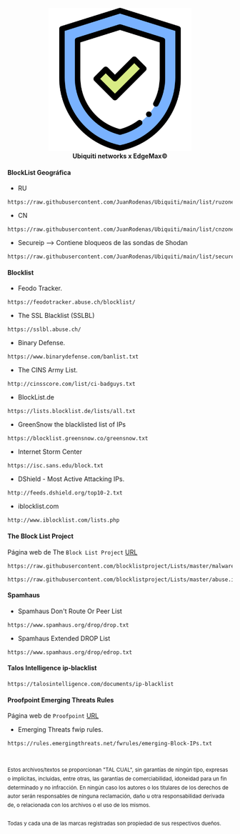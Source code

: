 <p align="center">
    <a href="https://www.ui.com/">
        <img src="https://github.com/JuanRodenas/Ubiquiti/blob/main/files/shield.png" alt="UbiquitiXEdgeMax" width="320"/>
    </a>
    <br>
    <strong>Ubiquiti networks x EdgeMax©</strong>
</p>
<!-- markdownlint-enable MD033 -->

#### BlockList Geográfica
- RU
~~~
https://raw.githubusercontent.com/JuanRodenas/Ubiquiti/main/list/ruzone.raw
~~~

- CN
~~~
https://raw.githubusercontent.com/JuanRodenas/Ubiquiti/main/list/cnzone.raw
~~~

- Secureip --> Contiene bloqueos de las sondas de Shodan
~~~
https://raw.githubusercontent.com/JuanRodenas/Ubiquiti/main/list/secureip.raw
~~~

#### Blocklist
- Feodo Tracker.
~~~
https://feodotracker.abuse.ch/blocklist/
~~~

- The SSL Blacklist (SSLBL)
~~~
https://sslbl.abuse.ch/
~~~

- Binary Defense.
~~~
https://www.binarydefense.com/banlist.txt
~~~

- The CINS Army List.
~~~
http://cinsscore.com/list/ci-badguys.txt
~~~

- BlockList.de
~~~
https://lists.blocklist.de/lists/all.txt
~~~

- GreenSnow the blacklisted list of IPs
~~~
https://blocklist.greensnow.co/greensnow.txt
~~~

- Internet Storm Center
~~~
https://isc.sans.edu/block.txt
~~~

- DShield - Most Active Attacking IPs.
~~~
http://feeds.dshield.org/top10-2.txt
~~~

- iblocklist.com
~~~
http://www.iblocklist.com/lists.php
~~~

#### The Block List Project
Página web de The `Block List Project` [URL](https://github.com/blocklistproject/Lists)
~~~
https://raw.githubusercontent.com/blocklistproject/Lists/master/malware.ip
~~~
~~~
https://raw.githubusercontent.com/blocklistproject/Lists/master/abuse.ip
~~~

#### Spamhaus
- Spamhaus Don't Route Or Peer List
~~~
https://www.spamhaus.org/drop/drop.txt
~~~

- Spamhaus Extended DROP List
~~~
https://www.spamhaus.org/drop/edrop.txt
~~~

#### Talos Intelligence ip-blacklist
~~~
https://talosintelligence.com/documents/ip-blacklist
~~~


#### Proofpoint Emerging Threats Rules

Página web de `Proofpoint` [URL](https://rules.emergingthreats.net/)

- Emerging Threats fwip rules.
~~~
https://rules.emergingthreats.net/fwrules/emerging-Block-IPs.txt
~~~

&nbsp;

<sup>Estos archivos/textos se proporcionan "TAL CUAL", sin garantías de ningún tipo, expresas o implícitas, incluidas, entre otras, las garantías de comerciabilidad, idoneidad para un fin determinado y no infracción. En ningún caso los autores o los titulares de los derechos de autor serán responsables de ninguna reclamación, daño u otra responsabilidad derivada de, o relacionada con los archivos o el uso de los mismos.</sup>

<sub>Todas y cada una de las marcas registradas son propiedad de sus respectivos dueños.</sub>